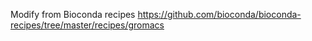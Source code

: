 Modify from Bioconda recipes https://github.com/bioconda/bioconda-recipes/tree/master/recipes/gromacs
